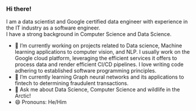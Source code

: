 ### Hi there!

I am a data scientist and Google certified data engineer with experience in the IT industry as a software engineer.   
I have a strong background in Computer Science and Data Science.  

<!--
**nizamphoenix/nizamphoenix** is a ✨ _special_ ✨ repository because its `README.md` (this file) appears on your GitHub profile.
-->


- 🔭 I’m currently working on projects related to Data science, Machine learning applications to computer vision, and NLP. I usually work on the Google cloud platform, leveraging the efficient services it offers to process data and render efficient CI/CD pipelines. 
I love writing code adhering to established software programming principles.
- 🌱 I’m currently learning Graph neural networks and its applications to fintech to determining fraudulent transactions.
- 💬 Ask me about Data Science, Computer Science and wildlife in the Arctic!
- 😄 Pronouns: He/Him
